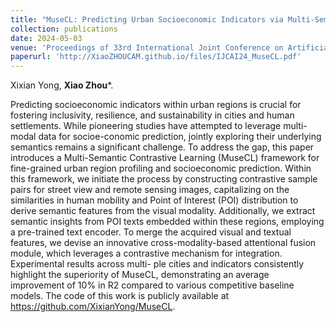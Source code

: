 ```yaml
---
title: "MuseCL: Predicting Urban Socioeconomic Indicators via Multi-Semantic Contrastive Learning"
collection: publications
date: 2024-05-03
venue: 'Proceedings of 33rd International Joint Conference on Artificial Intelligence (IJCAI)'
paperurl: 'http://XiaoZHOUCAM.github.io/files/IJCAI24_MuseCL.pdf'
---
```


Xixian Yong, **Xiao Zhou**\*.

Predicting socioeconomic indicators within urban regions is crucial for fostering inclusivity, resilience, and sustainability in cities and human settlements. While pioneering studies have attempted to leverage multi-modal data for socioe-conomic prediction, jointly exploring their underlying semantics remains a significant challenge. To address the gap, this paper introduces a Multi-Semantic Contrastive Learning (MuseCL) framework for fine-grained urban region profiling and socioeconomic prediction. Within this framework, we initiate the process by constructing contrastive sample pairs for street view and remote sensing images, capitalizing on the similarities in human mobility and Point of Interest (POI) distribution to derive semantic features from the visual modality. Additionally, we extract semantic insights from POI texts embedded within these regions, employing a pre-trained text encoder. To merge the acquired visual and textual features, we devise an innovative cross-modality-based attentional fusion module, which leverages a contrastive mechanism for integration. Experimental results across multi- ple cities and indicators consistently highlight the superiority of MuseCL, demonstrating an average improvement of 10% in R2 compared to various competitive baseline models. The code of this work is publicly available at https://github.com/XixianYong/MuseCL.
